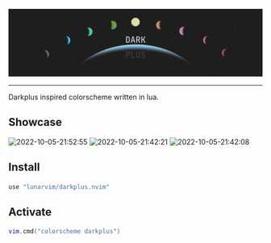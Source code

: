 
![header](./assets/Dark_PLUS.png)

---

Darkplus inspired colorscheme written in lua.

## Showcase
![2022-10-05-21:52:55](https://user-images.githubusercontent.com/696094/194197308-3b5c1728-fc07-4b80-b30b-1d14c09d6656.png)
![2022-10-05-21:42:21](https://user-images.githubusercontent.com/696094/194197310-e2728711-43c3-49d4-b1f4-4db7cd3b2901.png)
![2022-10-05-21:42:08](https://user-images.githubusercontent.com/696094/194197313-309fe9ec-4d4e-4c81-b95d-118117c895de.png)


## Install

```lua
use "lunarvim/darkplus.nvim"
```

## Activate

```lua
vim.cmd("colorscheme darkplus")
```
